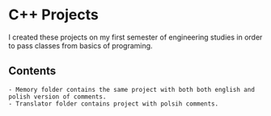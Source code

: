 # C++ Projects

I created these projects on my first semester of engineering studies in order to pass classes from basics of programing.

## Contents

    - Memory folder contains the same project with both both english and polish version of comments.
    - Translator folder contains project with polsih comments. 